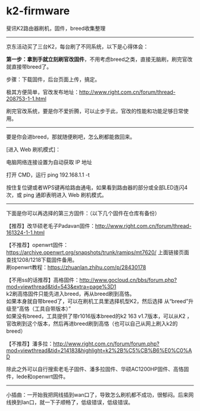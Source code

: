 # k2-firmware
斐讯K2路由器刷机，固件，breed收集整理
***
京东活动买了三台K2，每台刷了不同系统，以下是心得体会：

**第一步：拿到手就立刻刷官改固件**，不用考虑breed之类，直接无脑刷，刷完官改就直接带breed了。

步骤：下载固件，后台页面上传，搞定。

极其方便简单，官改发布地址：http://www.right.com.cn/forum/thread-208753-1-1.html

刷完官改系统，要是你不爱折腾，可以止步于此，官改的性能和功能足够日常使用。
***
要是你会进breed，那就随便刷吧，怎么刷都能救回来。

[进入 Web 刷机模式]：

电脑网络连接设置为自动获取 IP 地址

打开 CMD，运行 ping 192.168.1.1 -t

按住复位键或者WPS键再给路由通电，如果看到路由器的部分或全部LED连闪4次，或 ping 通即表明进入 Web 刷机模式。
***
下面是你可以再选择的第三方固件：（以下几个固件在仓库有备份）

【推荐】改华硕老毛子Padavan固件：http://www.right.com.cn/forum/thread-161324-1-1.html

【不推荐】openwrt固件：https://archive.openwrt.org/snapshots/trunk/ramips/mt7620/ 上面链接页面查找1208/1218下载固件备用。  
刷openwrt教程：https://zhuanlan.zhihu.com/p/28430178

【不用ss的话推荐】高格固件：http://www.gocloud.cn/bbs/forum.php?mod=viewthread&tid=543&extra=page%3D1    
k2刷高恪固件只能先进入breed，再从breed刷到高恪。  
如果本身就自带breed了，可以在刷机工具里选择机型K2，然后选择 从“breed”升级至“高恪（工具自带版本）”  
如果没有breed，工具提供了带r1016版本breed的k2 163 v1.7版本，可以从K2 ，官改刷到这个版本，然后再进breed刷到高恪（也可以自己从网上刷入k2的breed）

【不推荐】潘多拉：http://www.right.com.cn/forum/forum.php?mod=viewthread&tid=214183&highlight=k2%2B%C5%CB%B6%E0%C0%AD

除此之外可以自行搜索老毛子固件、潘多拉固件、华硕AC1200HP固件、高恪固件，lede和openwrt固件。
***
小插曲：一开始我把网线插到wan口了，导致怎么刷机都不成功，很郁闷。后来网线换到lan口，就一下子顺畅了，低级错误，低级错误。

